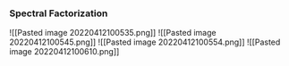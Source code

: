 ### Spectral Factorization
![[Pasted image 20220412100535.png]]
![[Pasted image 20220412100545.png]]
![[Pasted image 20220412100554.png]]
![[Pasted image 20220412100610.png]]
